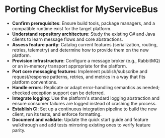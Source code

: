 # Porting Checklist for MyServiceBus

- **Confirm prerequisites**: Ensure build tools, package managers, and a compatible runtime exist for the target platform.
- **Understand repository architecture**: Study the existing C# and Java clients to learn message flows and core abstractions.
- **Assess feature parity**: Catalog current features (serialization, routing, retries, telemetry) and determine how to provide them on the new platform.
- **Provision infrastructure**: Configure a message broker (e.g., RabbitMQ) or an in-memory transport appropriate for the platform.
- **Port core messaging features**: Implement publish/subscribe and request/response patterns, retries, and metrics in a way that fits platform conventions.
- **Handle errors**: Replicate or adapt error-handling semantics as needed; checked exception support can be deferred.
- **Integrate logging**: Use the platform's standard logging abstraction and ensure consumer failures are logged instead of crashing the process.
- **Establish CI**: Set up a continuous integration pipeline to build the new client, run its tests, and enforce formatting.
- **Document and validate**: Update the quick start guide and feature walkthrough and add tests mirroring existing ones to verify feature parity.

